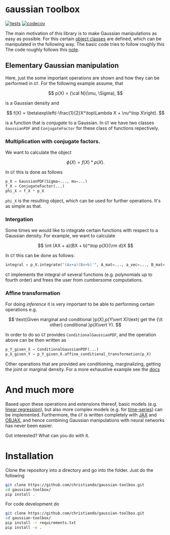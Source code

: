 # `G`aussian `T`oolbox

[![tests](https://github.com//christiando/gaussian-toolbox/actions/workflows/python-app.yml/badge.svg)](https://github.com//christiando/gaussian-toolbox/actions/workflows/python-app.yml)
[![codecov](https://codecov.io/github/christiando/gaussian-toolbox/branch/main/graph/badge.svg?token=IR47CKMXXD)](https://codecov.io/github/christiando/gaussian-toolbox)

The main motivation of this library is to make Gaussian manipulations as easy as possible. For this certain [object classes](/docs/source/notebooks/gaussian_objects.ipynb) are defined, which can be manipulated in the following way. The basic code tries to follow roughly this The code roughly follows this [note](http://users.isy.liu.se/en/rt/schon/Publications/SchonL2011.pdf).

## Elementary Gaussian manipulation

Here, just the some important operations are shown and how they can be performed in `GT`. For the following example assume, that 

$$
p(X) = {\cal N}(\mu, \Sigma),
$$

is a Gaussian density and 

$$
f(X) = \beta\exp\left(-\frac{1}{2}X^\top\Lambda X + \nu^\top X\right).
$$

is a function that is _conjugate_ to a Gaussian. In `GT` we have two classes `GaussianPDF` and `ConjugateFactor` for these class of functions repectively. 
### Multiplication with conjugate factors.

We want to calculate the object

$$
\phi(X) = f(X) * p(X).
$$

In `GT` this is done as follows

```python
p_X = GaussianPDF(Sigma=..., mu=...)
f_X = ConjugateFactor(...)
phi_X = f_X * p_X
```

`phi_X` is the resulting object, which can be used for further operations. It's as simple as that.
### Intergation

Some times we would like to integrate certain functions with respect to a Gaussian density. For example, we want to calculate

$$
\int (AX + a)(BX + b)^\top p(X){\rm d}X
$$

In `GT` this can be done as follows:

```python
integral = p_X.integrate("(Ax+a)(Bx+b)'", A_mat=..., a_vec=..., B_mat=..., b_vec=...)
```

`GT` implements the integral of several functions (e.g. polynomials up to fourth order) and frees the user from cumbersome computations.

### Affine transformation

For doing _inference_ it is very important to be able to performing certain operations e.g. 

$$
\text{Given marginal and conditional }p(X),p(Y\vert X)\text{ get the {\it other} conditional }p(X\vert Y). 
$$

In order to do so `GT` provides `ConditionalGaussianPDF`, and the operation above can be then written as

```python
p_Y_given_X = ConditionalGaussianPDF(...)
p_X_given_Y = p_Y_given_X.affine_conditional_transformation(p_X)
```

Other operations that are provided are conditioning, marginalizing, getting the joint or marginal density. For a more exhaustive example see the [docs](/docs/source/notebooks/affine_transforms.ipynb)

# And much more

Based upon these operations and extensions thereof, basic models (e.g. [linear regression](/docs/source/notebooks/linear_regression.ipynb)), but also more complex models (e.g. for [time-series](/docs/source/notebooks/timeseries.ipynb)) can be implemented.
Furthermore, the `GT` is written completely with [JAX](https://github.com/google/jax/tree/main/docs) and [OBJAX](https://github.com/google/objax), and hence combining Gaussian manipulations with neural networks has never been easier.

Got interested? What can you do with it.
# Installation

Clone the repository into a directory and go into the folder. Just do the following

```bash
git clone https://github.com/christiando/gaussian-toolbox.git
cd gaussian-toolbox/
pip install .
```

For code development do
```bash
git clone https://github.com/christiando/gaussian-toolbox.git
cd gaussian-toolbox/
pip install -r requirements.txt
pip install -e .
```
